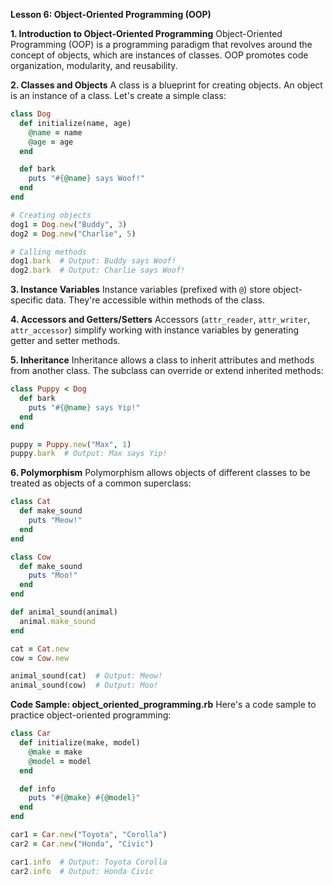 **Lesson 6: Object-Oriented Programming (OOP)**

**1. Introduction to Object-Oriented Programming**
Object-Oriented Programming (OOP) is a programming paradigm that revolves around the concept of objects, which are instances of classes. OOP promotes code organization, modularity, and reusability.

**2. Classes and Objects**
A class is a blueprint for creating objects. An object is an instance of a class. Let's create a simple class:

```ruby
class Dog
  def initialize(name, age)
    @name = name
    @age = age
  end

  def bark
    puts "#{@name} says Woof!"
  end
end

# Creating objects
dog1 = Dog.new("Buddy", 3)
dog2 = Dog.new("Charlie", 5)

# Calling methods
dog1.bark  # Output: Buddy says Woof!
dog2.bark  # Output: Charlie says Woof!
```

**3. Instance Variables**
Instance variables (prefixed with `@`) store object-specific data. They're accessible within methods of the class.

**4. Accessors and Getters/Setters**
Accessors (`attr_reader`, `attr_writer`, `attr_accessor`) simplify working with instance variables by generating getter and setter methods.

**5. Inheritance**
Inheritance allows a class to inherit attributes and methods from another class. The subclass can override or extend inherited methods:

```ruby
class Puppy < Dog
  def bark
    puts "#{@name} says Yip!"
  end
end

puppy = Puppy.new("Max", 1)
puppy.bark  # Output: Max says Yip!
```

**6. Polymorphism**
Polymorphism allows objects of different classes to be treated as objects of a common superclass:

```ruby
class Cat
  def make_sound
    puts "Meow!"
  end
end

class Cow
  def make_sound
    puts "Moo!"
  end
end

def animal_sound(animal)
  animal.make_sound
end

cat = Cat.new
cow = Cow.new

animal_sound(cat)  # Output: Meow!
animal_sound(cow)  # Output: Moo!
```

**Code Sample: object_oriented_programming.rb**
Here's a code sample to practice object-oriented programming:

```ruby
class Car
  def initialize(make, model)
    @make = make
    @model = model
  end

  def info
    puts "#{@make} #{@model}"
  end
end

car1 = Car.new("Toyota", "Corolla")
car2 = Car.new("Honda", "Civic")

car1.info  # Output: Toyota Corolla
car2.info  # Output: Honda Civic
```
